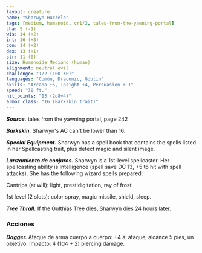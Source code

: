 ```yaml
---
layout: creature
name: "Sharwyn Hucrele"
tags: [medium, humanoid, cr1/2, tales-from-the-yawning-portal]
cha: 9 (-1)
wis: 14 (+2)
int: 16 (+3)
con: 14 (+2)
dex: 13 (+1)
str: 11 (0)
size: Humanoide Mediano (human)
alignment: neutral evil
challenge: "1/2 (100 XP)"
languages: "Común, Draconic, Goblin"
skills: "Arcana +5, Insight +4, Persuasion + 1"
speed: "30 ft."
hit_points: "13 (2d8+4)"
armor_class: "16 (Barkskin trait)"
---
```


***Source.*** tales from the yawning portal,  page 242

***Barkskin.*** Sharwyn's AC can't be lower than 16.

***Special Equipment.*** Sharwyn has a spell book that contains the spells listed in her Spellcasting trait, plus detect magic and silent image.

***Lanzamiento de conjuros.*** Sharwyn is a 1st-level spellcaster. Her spellcasting ability is Intelligence (spell save DC 13, +5 to hit with spell attacks). She has the following wizard spells prepared:

Cantrips (at will): light, prestidigitation, ray of frost

1st level (2 slots): color spray, magic missile, shield, sleep.

***Tree Thrall.*** If the Gulthias Tree dies, Sharwyn dies 24 hours later.

### Acciones

***Dagger.*** Ataque de arma cuerpo a cuerpo: +4 al ataque, alcance 5 pies, un objetivo. Impacto: 4 (1d4 + 2) piercing damage.